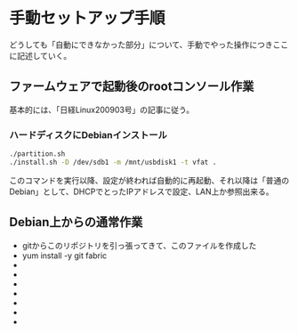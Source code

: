 # 手動セットアップ手順

どうしても「自動にできなかった部分」について、手動でやった操作につきここに記述していく。

## ファームウェアで起動後のrootコンソール作業

基本的には、「日経Linux200903号」の記事に従う。

### ハードディスクにDebianインストール

```bash
./partition.sh
./install.sh -D /dev/sdb1 -m /mnt/usbdisk1 -t vfat .
```

このコマンドを実行以降、設定が終われば自動的に再起動、それ以降は「普通のDebian」として、DHCPでとったIPアドレスで設定、LAN上か参照出来る。

## Debian上からの通常作業


+ gitからこのリポジトリを引っ張ってきて、このファイルを作成した
+ yum install -y git fabric
+
+
+
+
+
+
+
